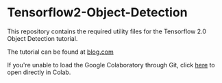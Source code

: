 # Tensorflow2-Object-Detection
This repository contains the required utility files for the Tensorflow 2.0 Object Detection tutorial.

The tutorial can be found at [blog.com](http://localhost/blog/object-detection-tensorflow)

If you're unable to load the Google Colaboratory through Git, click [here](https://colab.research.google.com/github/deepme987/Tensorflow2-Object-Detection/blob/master/Object_Detection_Face_Mask_Detection.ipynb) to open directly in Colab.

